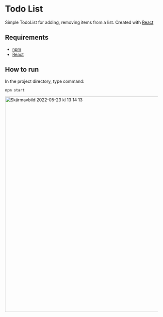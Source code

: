 # Todo List
Simple TodoList for adding, removing items from a list. Created with [React](https://reactjs.org/)

## Requirements

- [npm](https://www.npmjs.com/)
- [React](https://reactjs.org/)

## How to run
In the project directory, type command:

```bash
npm start
```
<img width="712" alt="Skärmavbild 2022-05-23 kl  13 14 13" src="https://user-images.githubusercontent.com/76013501/169807288-9d6e2646-19e1-4dee-81ad-722349f6ae23.png">

